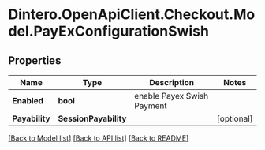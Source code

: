# Dintero.OpenApiClient.Checkout.Model.PayExConfigurationSwish

## Properties

Name | Type | Description | Notes
------------ | ------------- | ------------- | -------------
**Enabled** | **bool** | enable Payex Swish Payment | 
**Payability** | **SessionPayability** |  | [optional] 

[[Back to Model list]](../README.md#documentation-for-models) [[Back to API list]](../README.md#documentation-for-api-endpoints) [[Back to README]](../README.md)

